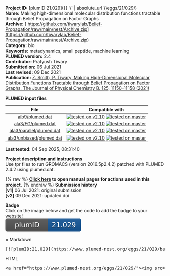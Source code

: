 **Project ID:** [plumID:21.029]({{ '/' | absolute_url }}eggs/21/029/)  
**Name:**  Making high-dimensional molecular distribution functions tractable through Belief Propagation on Factor Graphs  
**Archive:** [ https://github.com/tiwarylab/Belief-Propagation/raw/main/nest/Archive.zip](https://github.com/tiwarylab/Belief-Propagation/raw/main/nest/Archive.zip)  
**Category:**  bio  
**Keywords:**  metadynamics, small peptide, machine learning  
**PLUMED version:**  2.4  
**Contributor:**  Pratyush Tiwary  
**Submitted on:** 06 Jul 2021  
**Last revised:** 09 Dec 2021  
**Publication:** [Z. Smith, P. Tiwary, Making High-Dimensional Molecular Distribution Functions Tractable through Belief Propagation on Factor Graphs. The Journal of Physical Chemistry B. 125, 11150–11158 (2021)](http://dx.doi.org/10.1021/acs.jpcb.1c05717)  
  
**PLUMED input files**  
  
| File     | Compatible with |  
|:--------:|:--------:|  
| [aib9/plumed.dat](./data/aib9/plumed.dat.md) |  [![tested on v2.10](https://img.shields.io/badge/v2.10-passing-green.svg)](data/aib9/plumed.dat.plumed.stderr) [![tested on master](https://img.shields.io/badge/master-passing-green.svg)](data/aib9/plumed.dat.plumed_master.stderr) |  
| [ala3/FG/plumed.dat](./data/ala3/FG/plumed.dat.md) |  [![tested on v2.10](https://img.shields.io/badge/v2.10-passing-green.svg)](data/ala3/FG/plumed.dat.plumed.stderr) [![tested on master](https://img.shields.io/badge/master-passing-green.svg)](data/ala3/FG/plumed.dat.plumed_master.stderr) |  
| [ala3/parallel/plumed.dat](./data/ala3/parallel/plumed.dat.md) |  [![tested on v2.10](https://img.shields.io/badge/v2.10-passing-green.svg)](data/ala3/parallel/plumed.dat.plumed.stderr) [![tested on master](https://img.shields.io/badge/master-passing-green.svg)](data/ala3/parallel/plumed.dat.plumed_master.stderr) |  
| [ala3/unbiased/plumed.dat](./data/ala3/unbiased/plumed.dat.md) |  [![tested on v2.10](https://img.shields.io/badge/v2.10-passing-green.svg)](data/ala3/unbiased/plumed.dat.plumed.stderr) [![tested on master](https://img.shields.io/badge/master-passing-green.svg)](data/ala3/unbiased/plumed.dat.plumed_master.stderr) |  
  
**Last tested:**  04 Sep 2025, 08:31:40
  
**Project description and instructions**  
Use tpr files to run GROMACS (version 2016.5p2.4.2) patched with PLUMED 2.4.2 using plumed.dat.

  
{% raw %}
<b><a href="https://www.plumed.org/doc-master/user-doc/html/actionlist/?actions=EXTERNAL,ENERGY,RESTART,PRINT,MOLINFO,FLUSH,TORSION" target="_blank">Click here</a> to open manual pages for actions used in this project.</b>
{% endraw %}
**Submission history**  
**[v1]** 06 Jul 2021: original submission  
**[v2]** 09 Dec 2021: updated doi  
  
**Badge**  
Click on the image below and get the code to add the badge to your website!  
<img src="./badge.svg" alt="plumeDnest:21.029" id="myBtn" class="badge">
<div id="myModal" class="modal">
  <div class="modal-content">
    <span class="close">&times;</span>
    Markdown<pre>[![plumID:21.029](https://www.plumed-nest.org/eggs/21/029/badge.svg)](https://www.plumed-nest.org/eggs/21/029/)</pre>
    HTML<pre>&lt;a href="https://www.plumed-nest.org/eggs/21/029/"&gt;&lt;img src="https://www.plumed-nest.org/eggs/21/029/badge.svg" alt="plumID:21.029"&gt;&lt;/a&gt;</pre>
  </div>
</div>
